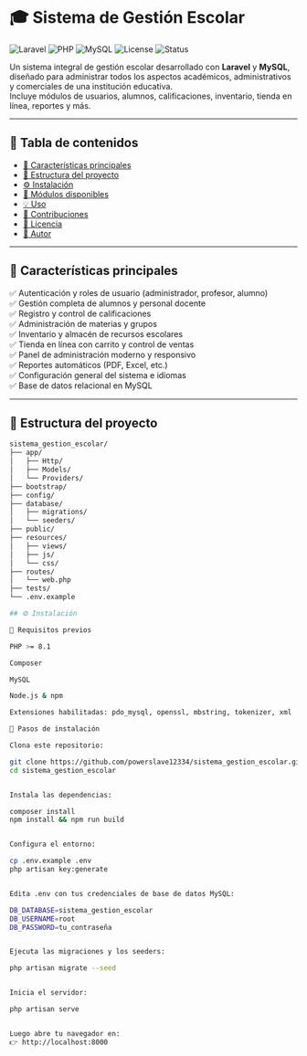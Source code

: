 # 🎓 Sistema de Gestión Escolar

![Laravel](https://img.shields.io/badge/Laravel-FF2D20?logo=laravel&logoColor=white)
![PHP](https://img.shields.io/badge/PHP-777BB4?logo=php&logoColor=white)
![MySQL](https://img.shields.io/badge/MySQL-4479A1?logo=mysql&logoColor=white)
![License](https://img.shields.io/badge/License-MIT-green)
![Status](https://img.shields.io/badge/Status-En%20Desarrollo-blue)

Un sistema integral de gestión escolar desarrollado con **Laravel** y **MySQL**, diseñado para administrar todos los aspectos académicos, administrativos y comerciales de una institución educativa.  
Incluye módulos de usuarios, alumnos, calificaciones, inventario, tienda en línea, reportes y más.

---

## 🧭 Tabla de contenidos

-   [🚀 Características principales](#-características-principales)
-   [🧱 Estructura del proyecto](#-estructura-del-proyecto)
-   [⚙️ Instalación](#️-instalación)
-   [🧩 Módulos disponibles](#-módulos-disponibles)
-   [💡 Uso](#-uso)
-   [🤝 Contribuciones](#-contribuciones)
-   [📄 Licencia](#-licencia)
-   [👤 Autor](#-autor)

---

## 🚀 Características principales

✅ Autenticación y roles de usuario (administrador, profesor, alumno)  
✅ Gestión completa de alumnos y personal docente  
✅ Registro y control de calificaciones  
✅ Administración de materias y grupos  
✅ Inventario y almacén de recursos escolares  
✅ Tienda en línea con carrito y control de ventas  
✅ Panel de administración moderno y responsivo  
✅ Reportes automáticos (PDF, Excel, etc.)  
✅ Configuración general del sistema e idiomas  
✅ Base de datos relacional en MySQL

---

## 🧱 Estructura del proyecto

```bash
sistema_gestion_escolar/
├── app/
│   ├── Http/
│   ├── Models/
│   └── Providers/
├── bootstrap/
├── config/
├── database/
│   ├── migrations/
│   └── seeders/
├── public/
├── resources/
│   ├── views/
│   ├── js/
│   └── css/
├── routes/
│   └── web.php
├── tests/
└── .env.example

## ⚙️ Instalación

🔹 Requisitos previos

PHP >= 8.1

Composer

MySQL

Node.js & npm

Extensiones habilitadas: pdo_mysql, openssl, mbstring, tokenizer, xml

🔹 Pasos de instalación

Clona este repositorio:

git clone https://github.com/powerslave12334/sistema_gestion_escolar.git
cd sistema_gestion_escolar


Instala las dependencias:

composer install
npm install && npm run build


Configura el entorno:

cp .env.example .env
php artisan key:generate


Edita .env con tus credenciales de base de datos MySQL:

DB_DATABASE=sistema_gestion_escolar
DB_USERNAME=root
DB_PASSWORD=tu_contraseña


Ejecuta las migraciones y los seeders:

php artisan migrate --seed


Inicia el servidor:

php artisan serve


Luego abre tu navegador en:
👉 http://localhost:8000
```
